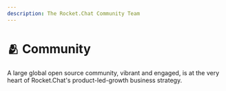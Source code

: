 ```yaml
---
description: The Rocket.Chat Community Team
---
```


# 🫂 Community

A large global open source community, vibrant and engaged, is at the very heart of Rocket.Chat's product-led-growth business strategy.&#x20;
